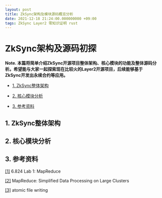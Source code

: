 ```yaml
---
layout: post
title: ZkSync架构及模块源码概览分析
date: 2021-12-18 21:24:00.000000000 +09:00
tags: ZkSync Layer2 零知识证明 rust
---
```



# ZkSync架构及源码初探

**Note. 本篇将简单介绍ZkSync开源项目整体架构、核心模块的功能及整体源码分析。希望能与大家一起探索现在比较火的Layer2开源项目，后续能够基于ZkSync开发出永续合约等应用。**

- [1. ZkSync整体架构](https://github.com/berryjam/berryjam.github.io/blob/master/_posts/2020-09-12-6.824%E5%88%86%E5%B8%83%E5%BC%8F%E7%B3%BB%E7%BB%9F%E8%AF%BE%E7%A8%8B%E7%B3%BB%E5%88%97(%E4%B8%80):%E5%BC%80%E7%AF%87&MapReduce%E4%BB%8B%E7%BB%8D%E5%8F%8A%E6%A1%86%E6%9E%B6%E5%AE%9E%E7%8E%B0.md#1-6824%E8%AF%BE%E7%A8%8B%E5%BC%80%E7%AF%87%E5%86%85%E5%AE%B9)

- [2. 核心模块分析](https://github.com/berryjam/berryjam.github.io/blob/master/_posts/2020-09-12-6.824%E5%88%86%E5%B8%83%E5%BC%8F%E7%B3%BB%E7%BB%9F%E8%AF%BE%E7%A8%8B%E7%B3%BB%E5%88%97(%E4%B8%80):%E5%BC%80%E7%AF%87&MapReduce%E4%BB%8B%E7%BB%8D%E5%8F%8A%E6%A1%86%E6%9E%B6%E5%AE%9E%E7%8E%B0.md#2-mapreduce%E4%BB%8B%E7%BB%8D%E5%9B%9E%E9%A1%BE)

- [3. 参考资料](https://github.com/berryjam/berryjam.github.io/blob/master/_posts/2020-09-12-6.824%E5%88%86%E5%B8%83%E5%BC%8F%E7%B3%BB%E7%BB%9F%E8%AF%BE%E7%A8%8B%E7%B3%BB%E5%88%97(%E4%B8%80):%E5%BC%80%E7%AF%87&MapReduce%E4%BB%8B%E7%BB%8D%E5%8F%8A%E6%A1%86%E6%9E%B6%E5%AE%9E%E7%8E%B0.md#3-mapreduce%E8%AF%BE%E7%A8%8B%E6%A1%86%E6%9E%B6%E4%BB%8B%E7%BB%8D)

## 1. ZkSync整体架构

## 2. 核心模块分析

## 3. 参考资料

[[1]](https://pdos.csail.mit.edu/6.824/labs/lab-mr.html) 6.824 Lab 1: MapReduce

[[2]](http://static.googleusercontent.com/media/research.google.com/zh-CN//archive/mapreduce-osdi04.pdf) MapReduce: Simplified Data Processing on Large Clusters

[[3]](https://github.com/natefinch/atomic) atomic file writing
